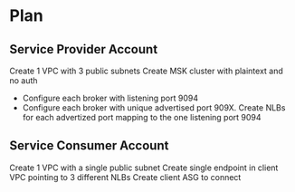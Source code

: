 # Plan

## Service Provider Account
Create 1 VPC with 3 public subnets
Create MSK cluster with plaintext and no auth
- Configure each broker with listening port 9094
- Configure each broker with unique advertised port 909X.
Create NLBs for each advertized port mapping to the one listening port 9094

## Service Consumer Account

Create 1 VPC with a single public subnet
Create single endpoint in client VPC pointing to 3 different NLBs
Create client ASG to connect
